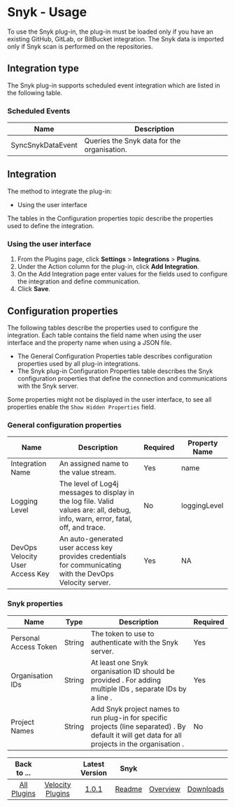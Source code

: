 
# Snyk - Usage

To use the Snyk plug-in, the plug-in must be loaded only if you have an existing GitHub, GitLab, or BitBucket integration. The Snyk data is imported only if Snyk scan is performed on the repositories.

## Integration type

The Snyk plug-in supports scheduled event integration which are listed in the following table.

### Scheduled Events

| Name                           | Description                                                 |
| ------------------------------ | ----------------------------------------------------------- |
|SyncSnykDataEvent               |Queries the Snyk data for the organisation.                  |

## Integration
The method to integrate the plug-in:
- Using the user interface

The tables in the Configuration properties topic describe the properties used to define the integration.

### Using the user interface

1. From the Plugins page, click **Settings** > **Integrations** > **Plugins**.
2. Under the Action column for the plug-in, click **Add Integration**.
3. On the Add Integration page enter values for the fields used to configure the integration and define communication.
4. Click **Save**.

## Configuration properties

The following tables describe the properties used to configure the integration. Each table contains the field name when using the user interface and the property name when using a JSON file.

* The General Configuration Properties table describes configuration properties used by all plug-in integrations.
* The Snyk plug-in Configuration Properties table describes the Snyk configuration properties that define the connection and communications with the Snyk server.

Some properties might not be displayed in the user interface, to see all properties enable the `Show Hidden Properties` field.

### General configuration properties

| Name                           | Description                                                                                                                     | Required | Property Name |
| ------------------------------ | ------------------------------------------------------------------------------------------------------------------------------- | -------- | ------------- |
| Integration Name               | An assigned name to the value stream.                                                                                           | Yes      | name          |
| Logging Level                  | The level of Log4j messages to display in the log file. Valid values are: all, debug, info, warn, error, fatal, off, and trace. | No       | loggingLevel  |
| DevOps Velocity User Access Key | An auto-generated user access key provides credentials for communicating with the DevOps Velocity server.                        | Yes      | NA            |

### Snyk properties

| Name                  | Type   | Description                                                                                                                                      | Required |
| --------------------- | ------ | ------------------------------------------------------------------------------------------------------------------------------------------------ | -------- |
| Personal Access Token | String | The token to use to authenticate with the Snyk server.                                                                                           | Yes      |
| Organisation IDs      | String | At least one Snyk organisation ID should be provided . For adding multiple IDs , separate IDs by a line .                                        | Yes      |
| Project Names         | String | Add Snyk project names to run plug-in for specific projects (line separated) . By default it will get data for all projects in the organisation . | No       |


|Back to ...||Latest Version|Snyk |||
| :---: | :---: | :---: | :---: | :---: | :---: |
|[All Plugins](../../index.md)|[Velocity Plugins](../README.md)|[1.0.1](https://raw.githubusercontent.com/UrbanCode/IBM-UCV-PLUGINS/main/files/ucv-ext-snyk/ucv-ext-snyk:1.0.1.tar.7z.001)|[Readme](README.md)|[Overview](overview.md)|[Downloads](downloads.md)|
